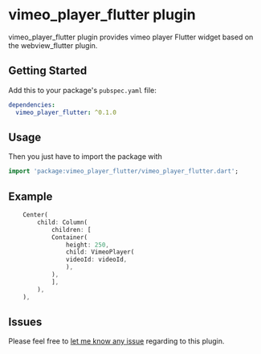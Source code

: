 # vimeo_player_flutter plugin

vimeo_player_flutter plugin provides vimeo player Flutter widget based on the webview_flutter plugin.

## Getting Started

Add this to your package's `pubspec.yaml` file:

```yaml
dependencies:
  vimeo_player_flutter: ^0.1.0
```

## Usage

Then you just have to import the package with

```dart
import 'package:vimeo_player_flutter/vimeo_player_flutter.dart';
```

## Example

```dart
    Center(
        child: Column(
            children: [
            Container(
                height: 250,
                child: VimeoPlayer(
                videoId: videoId,
                ),
            ),
            ],
        ),
    ),
```

## Issues

Please feel free to [let me know any issue](https://github.com/prahack/vimeo_player/issues) regarding to this plugin.

